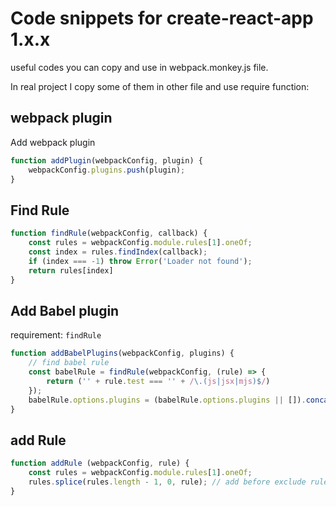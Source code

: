 # Code snippets for create-react-app 1.x.x
useful codes you can copy and use in webpack.monkey.js file.

In real project I copy some of them in other file and use require function:

## webpack plugin

Add webpack plugin
```js
function addPlugin(webpackConfig, plugin) {
    webpackConfig.plugins.push(plugin);
}
```
## Find Rule

```js
function findRule(webpackConfig, callback) {
    const rules = webpackConfig.module.rules[1].oneOf;
    const index = rules.findIndex(callback);
    if (index === -1) throw Error('Loader not found');
    return rules[index]
}
```

## Add Babel plugin
requirement: `findRule`
```js
function addBabelPlugins(webpackConfig, plugins) {
    // find babel rule
    const babelRule = findRule(webpackConfig, (rule) => {
        return ('' + rule.test === '' + /\.(js|jsx|mjs)$/)
    });
    babelRule.options.plugins = (babelRule.options.plugins || []).concat(plugins);
}
```

## add Rule
```js
function addRule (webpackConfig, rule) {
    const rules = webpackConfig.module.rules[1].oneOf;
    rules.splice(rules.length - 1, 0, rule); // add before exclude rule
}
```
